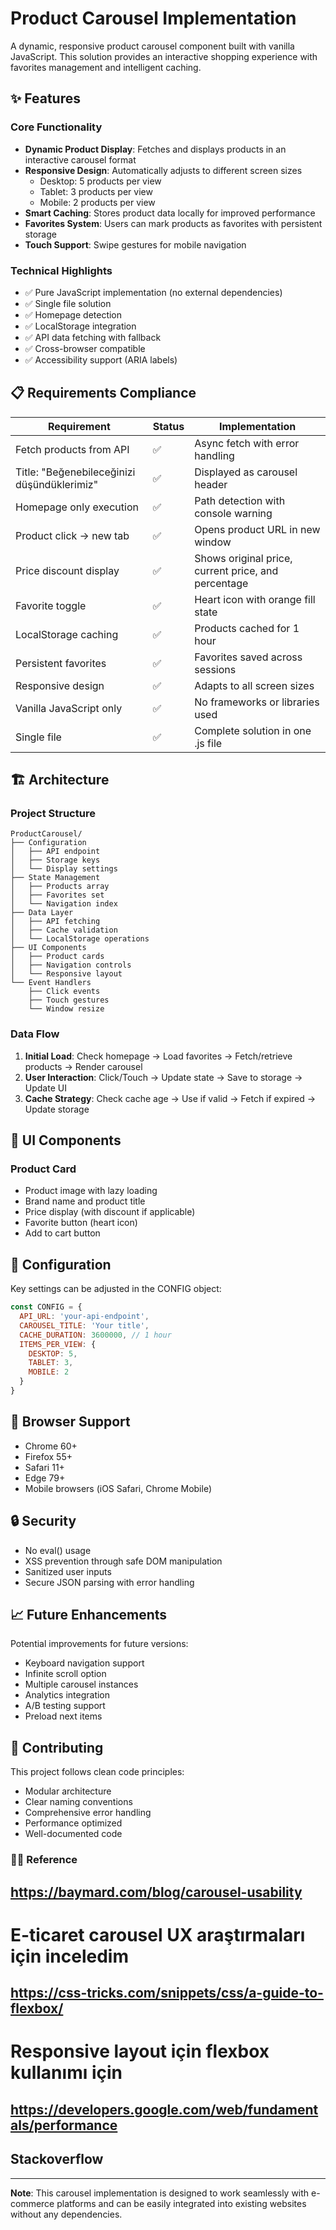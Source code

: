 # Product Carousel Implementation

A dynamic, responsive product carousel component built with vanilla JavaScript. This solution provides an interactive shopping experience with favorites management and intelligent caching.

## ✨ Features

### Core Functionality
- **Dynamic Product Display**: Fetches and displays products in an interactive carousel format
- **Responsive Design**: Automatically adjusts to different screen sizes
  - Desktop: 5 products per view
  - Tablet: 3 products per view
  - Mobile: 2 products per view
- **Smart Caching**: Stores product data locally for improved performance
- **Favorites System**: Users can mark products as favorites with persistent storage
- **Touch Support**: Swipe gestures for mobile navigation

### Technical Highlights
- ✅ Pure JavaScript implementation (no external dependencies)
- ✅ Single file solution
- ✅ Homepage detection
- ✅ LocalStorage integration
- ✅ API data fetching with fallback
- ✅ Cross-browser compatible
- ✅ Accessibility support (ARIA labels)

## 📋 Requirements Compliance

| Requirement | Status | Implementation |
|------------|--------|---------------|
| Fetch products from API | ✅ | Async fetch with error handling |
| Title: "Beğenebileceğinizi düşündüklerimiz" | ✅ | Displayed as carousel header |
| Homepage only execution | ✅ | Path detection with console warning |
| Product click → new tab | ✅ | Opens product URL in new window |
| Price discount display | ✅ | Shows original price, current price, and percentage |
| Favorite toggle | ✅ | Heart icon with orange fill state |
| LocalStorage caching | ✅ | Products cached for 1 hour |
| Persistent favorites | ✅ | Favorites saved across sessions |
| Responsive design | ✅ | Adapts to all screen sizes |
| Vanilla JavaScript only | ✅ | No frameworks or libraries used |
| Single file | ✅ | Complete solution in one .js file |

## 🏗️ Architecture

### Project Structure
```
ProductCarousel/
├── Configuration
│   ├── API endpoint
│   ├── Storage keys
│   └── Display settings
├── State Management
│   ├── Products array
│   ├── Favorites set
│   └── Navigation index
├── Data Layer
│   ├── API fetching
│   ├── Cache validation
│   └── LocalStorage operations
├── UI Components
│   ├── Product cards
│   ├── Navigation controls
│   └── Responsive layout
└── Event Handlers
    ├── Click events
    ├── Touch gestures
    └── Window resize
```

### Data Flow
1. **Initial Load**: Check homepage → Load favorites → Fetch/retrieve products → Render carousel
2. **User Interaction**: Click/Touch → Update state → Save to storage → Update UI
3. **Cache Strategy**: Check cache age → Use if valid → Fetch if expired → Update storage

## 🎨 UI Components

### Product Card
- Product image with lazy loading
- Brand name and product title
- Price display (with discount if applicable)
- Favorite button (heart icon)
- Add to cart button

## 🔧 Configuration

Key settings can be adjusted in the CONFIG object:

```javascript
const CONFIG = {
  API_URL: 'your-api-endpoint',
  CAROUSEL_TITLE: 'Your title',
  CACHE_DURATION: 3600000, // 1 hour
  ITEMS_PER_VIEW: {
    DESKTOP: 5,
    TABLET: 3,
    MOBILE: 2
  }
}
```

## 📱 Browser Support

- Chrome 60+
- Firefox 55+
- Safari 11+
- Edge 79+
- Mobile browsers (iOS Safari, Chrome Mobile)

## 🔒 Security

- No eval() usage
- XSS prevention through safe DOM manipulation
- Sanitized user inputs
- Secure JSON parsing with error handling

## 📈 Future Enhancements

Potential improvements for future versions:
- Keyboard navigation support
- Infinite scroll option
- Multiple carousel instances
- Analytics integration
- A/B testing support
- Preload next items

## 🤝 Contributing

This project follows clean code principles:
- Modular architecture
- Clear naming conventions
- Comprehensive error handling
- Performance optimized
- Well-documented code

### 👨‍💻 Reference

   ## https://baymard.com/blog/carousel-usability
   # E-ticaret carousel UX araştırmaları için inceledim 

   ## https://css-tricks.com/snippets/css/a-guide-to-flexbox/
   # Responsive layout için flexbox kullanımı için 

   ## https://developers.google.com/web/fundamentals/performance
   ## Stackoverflow 

---

**Note**: This carousel implementation is designed to work seamlessly with e-commerce platforms and can be easily integrated into existing websites without any dependencies.
